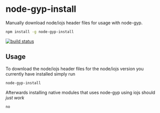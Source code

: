 # node-gyp-install

Manually download node/iojs header files for usage with node-gyp.

``` sh
npm install -g node-gyp-install
```

[![build status](http://img.shields.io/travis/mafintosh/node-gyp-install.svg?style=flat)](http://travis-ci.org/mafintosh/node-gyp-install)

## Usage

To download the node/iojs header files for the node/iojs version you currently
have installed simply run

``` sh
node-gyp-install
```

Afterwards installing native modules that uses node-gyp using iojs should *just work*

``` sh
no